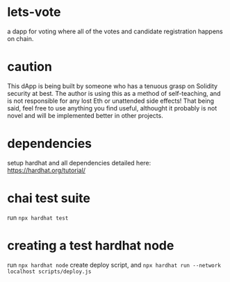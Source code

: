 # lets-vote
a dapp for voting where all of the votes and candidate registration happens on chain.

# caution
This dApp is being built by someone who has a tenuous grasp on Solidity security at best.  The author is using this as a method of self-teaching, and is not 
responsible for any lost Eth or unattended side effects!  That being said, feel free to use anything you find useful, althought it probably is not novel and will be implemented better in other projects.  

# dependencies
setup hardhat and all dependencies detailed here: https://hardhat.org/tutorial/

# chai test suite
run `npx hardhat test`

# creating a test hardhat node
run `npx hardhat node` create deploy script, and `npx hardhat run --network localhost scripts/deploy.js`
